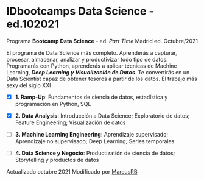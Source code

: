 # IDbootcamps Data Science - ed.102021


Programa **Bootcamp Data Science** - ed. *Part Time* Madrid ed. Octubre/2021

El programa de Data Science más completo. Aprenderás a capturar,  procesar, almacenar, analizar y productivizar todo tipo de datos.  Programarás con Python, aprenderás a aplicar técnicas de Machine  Learning, ***Deep Learning y Visualización de Datos***. Te convertirás en un  Data Scientist capaz de obtener tesoros a partir de los datos. El  trabajo más sexy del siglo XXI

- [X] **1. Ramp-Up**: Fundamentos de ciencia de datos, estadística y programación en Python, SQL
- [X] **2. Data Analysis**: Introducción a Data Science; Exploratorio de datos; Feature Engineering; Visualización de datos
- [ ] **3. Machine Learning Engineering**: Aprendizaje supervisado; Aprendizaje no supervisado; Deep Learning; Series temporales
- [ ] **4. Data Science y Negocio**: Productizatión de ciencia de datos; Storytelling y productos de datos



Actualizado octubre 2021
Modificado por [MarcusRB](https://github.com/marcusRB)
